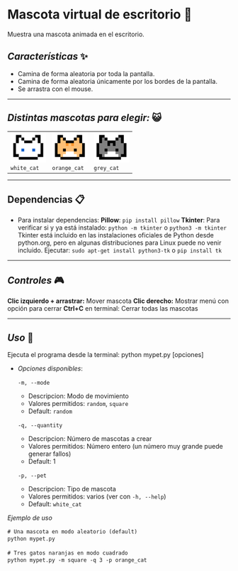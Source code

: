 
# Mascota virtual de escritorio 🐾

Muestra una mascota animada en el escritorio. 
## *Características* ✨
- Camina de forma aleatoria por toda la pantalla.
- Camina de forma aleatoria únicamente por los bordes de la pantalla.
- Se arrastra con el mouse.
---
## *Distintas mascotas para elegir:* 😺

|               |               |               |
|---------------|---------------|---------------|
| <img src="src/white_cat/icon.png" width="80"><br>`white_cat` | <img src="src/orange_cat/icon.png" width="80"><br>`orange_cat` | <img src="src/grey_cat/icon.png" width="80"><br>`grey_cat` |
---

## Dependencias 📋
- Para instalar dependencias:
  **Pillow**: `pip install pillow`
  **Tkinter**: 
  Para verificar si y ya está instalado:
  `python -m tkinter` o `python3 -m tkinter`
  Tkinter está incluido en las instalaciones oficiales de Python desde python.org, pero en algunas distribuciones para Linux puede no venir incluido. Ejecutar: `sudo apt-get install python3-tk` o `pip install tk`
---
## *Controles* 🎮
**Clic izquierdo + arrastrar:** Mover mascota
**Clic derecho:** Mostrar menú con opción para cerrar
**Ctrl+C** en terminal: Cerrar todas las mascotas

---
## *Uso* 🚀
Ejecuta el programa desde la terminal:
python mypet.py [opciones]

- *Opciones disponibles*: 

    `-m, --mode`
    - Descripcion: Modo de movimiento
    - Valores permitidos: `random`, `square`
    - Default: `random`
  
    `-q, --quantity`
    - Descripcion: Número de mascotas a crear
    - Valores permitidos: Número entero (un número muy grande puede generar fallos)
    - Default: 1

    `-p, --pet`
    - Descripcion: Tipo de mascota
    - Valores permitidos: varios (ver con `-h, --help`)
    - Default: `white_cat`

*Ejemplo de uso*
```
# Una mascota en modo aleatorio (default)
python mypet.py

# Tres gatos naranjas en modo cuadrado
python mypet.py -m square -q 3 -p orange_cat
```